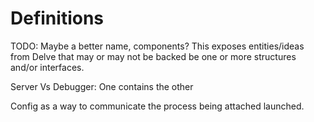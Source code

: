 # Definitions

TODO: Maybe a better name, components? This exposes entities/ideas from Delve that may or may not be backed be one or more structures and/or interfaces.

Server Vs Debugger: One contains the other

Config as a way to communicate the process being attached launched.
